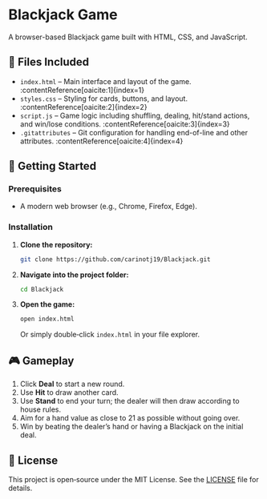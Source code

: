 # Blackjack Game

A browser-based Blackjack game built with HTML, CSS, and JavaScript.  

## 📂 Files Included

- `index.html` – Main interface and layout of the game. :contentReference[oaicite:1]{index=1}  
- `styles.css` – Styling for cards, buttons, and layout. :contentReference[oaicite:2]{index=2}  
- `script.js` – Game logic including shuffling, dealing, hit/stand actions, and win/lose conditions. :contentReference[oaicite:3]{index=3}  
- `.gitattributes` – Git configuration for handling end-of-line and other attributes. :contentReference[oaicite:4]{index=4}  

## 🚀 Getting Started

### Prerequisites

- A modern web browser (e.g., Chrome, Firefox, Edge).

### Installation

1. **Clone the repository:**

   ```bash
   git clone https://github.com/carinotj19/Blackjack.git
   ```

2. **Navigate into the project folder:**

   ```bash
   cd Blackjack
   ```

3. **Open the game:**

   ```bash
   open index.html
   ```

   Or simply double‑click `index.html` in your file explorer.

## 🎮 Gameplay

1. Click **Deal** to start a new round.  
2. Use **Hit** to draw another card.  
3. Use **Stand** to end your turn; the dealer will then draw according to house rules.  
4. Aim for a hand value as close to 21 as possible without going over.  
5. Win by beating the dealer’s hand or having a Blackjack on the initial deal.

## 📄 License

This project is open‑source under the MIT License. See the [LICENSE](LICENSE) file for details.  
